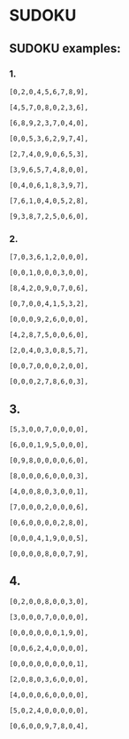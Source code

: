 # SUDOKU

## SUDOKU examples:

### 1.

    [0,2,0,4,5,6,7,8,9],

    [4,5,7,0,8,0,2,3,6],

    [6,8,9,2,3,7,0,4,0],

    [0,0,5,3,6,2,9,7,4],

    [2,7,4,0,9,0,6,5,3],

    [3,9,6,5,7,4,8,0,0],

    [0,4,0,6,1,8,3,9,7],

    [7,6,1,0,4,0,5,2,8],

    [9,3,8,7,2,5,0,6,0],

### 2.

    [7,0,3,6,1,2,0,0,0],

    [0,0,1,0,0,0,3,0,0],

    [8,4,2,0,9,0,7,0,6],

    [0,7,0,0,4,1,5,3,2],

    [0,0,0,9,2,6,0,0,0],

    [4,2,8,7,5,0,0,6,0],

    [2,0,4,0,3,0,8,5,7],

    [0,0,7,0,0,0,2,0,0],

    [0,0,0,2,7,8,6,0,3],

## 3.

    [5,3,0,0,7,0,0,0,0],

    [6,0,0,1,9,5,0,0,0],

    [0,9,8,0,0,0,0,6,0],

    [8,0,0,0,6,0,0,0,3],

    [4,0,0,8,0,3,0,0,1],

    [7,0,0,0,2,0,0,0,6],

    [0,6,0,0,0,0,2,8,0],

    [0,0,0,4,1,9,0,0,5],

    [0,0,0,0,8,0,0,7,9],

## 4.
    [0,2,0,0,8,0,0,3,0],

    [3,0,0,0,7,0,0,0,0],

    [0,0,0,0,0,0,1,9,0],

    [0,0,6,2,4,0,0,0,0],

    [0,0,0,0,0,0,0,0,1],

    [2,0,8,0,3,6,0,0,0],

    [4,0,0,0,6,0,0,0,0],

    [5,0,2,4,0,0,0,0,0],
    
    [0,6,0,0,9,7,8,0,4],